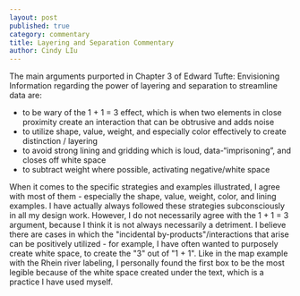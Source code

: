 ```yaml
---
layout: post
published: true
category: commentary
title: Layering and Separation Commentary
author: Cindy LIu
---
```

The main arguments purported in Chapter 3 of Edward Tufte: Envisioning Information regarding the power of layering and separation to streamline data are:

- to be wary of the 1 + 1 = 3 effect, which is when two elements in close proximity create an interaction that can be obtrusive and adds noise
- to utilize shape, value, weight, and especially color effectively to create distinction / layering
- to avoid strong lining and gridding which is loud, data-“imprisoning”, and closes off white space
- to subtract weight where possible, activating negative/white space

When it comes to the specific strategies and examples illustrated, I agree with most of them - especially the shape, value, weight, color, and lining examples. I have actually always followed these strategies subconsciously in all my design work. However, I do not necessarily agree with the 1 + 1 = 3 argument, because I think it is not always necessarily a detriment. I believe there are cases in which the "incidental by-products"/interactions that arise can be positively utilized - for example, I have often wanted to purposely create white space, to create the "3" out of "1 + 1". Like in the map example with the Rhein river labeling, I personally found the first box to be the most legible because of the white space created under the text, which is a practice I have used myself. 
